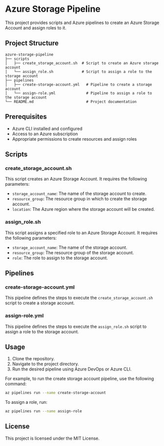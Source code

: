# Azure Storage Pipeline

This project provides scripts and Azure pipelines to create an Azure Storage Account and assign roles to it.

## Project Structure

```
azure-storage-pipeline
├── scripts
│   ├── create_storage_account.sh  # Script to create an Azure storage account
│   └── assign_role.sh             # Script to assign a role to the storage account
├── pipelines
│   ├── create-storage-account.yml   # Pipeline to create a storage account
│   └── assign-role.yml              # Pipeline to assign a role to the storage account
└── README.md                        # Project documentation
```

## Prerequisites

- Azure CLI installed and configured
- Access to an Azure subscription
- Appropriate permissions to create resources and assign roles

## Scripts

### create_storage_account.sh

This script creates an Azure Storage Account. It requires the following parameters:
- `storage_account_name`: The name of the storage account to create.
- `resource_group`: The resource group in which to create the storage account.
- `location`: The Azure region where the storage account will be created.

### assign_role.sh

This script assigns a specified role to an Azure Storage Account. It requires the following parameters:
- `storage_account_name`: The name of the storage account.
- `resource_group`: The resource group of the storage account.
- `role`: The role to assign to the storage account.

## Pipelines

### create-storage-account.yml

This pipeline defines the steps to execute the `create_storage_account.sh` script to create a storage account.

### assign-role.yml

This pipeline defines the steps to execute the `assign_role.sh` script to assign a role to the storage account.

## Usage

1. Clone the repository.
2. Navigate to the project directory.
3. Run the desired pipeline using Azure DevOps or Azure CLI.

For example, to run the create storage account pipeline, use the following command:

```bash
az pipelines run --name create-storage-account
```

To assign a role, run:

```bash
az pipelines run --name assign-role
```

## License

This project is licensed under the MIT License.